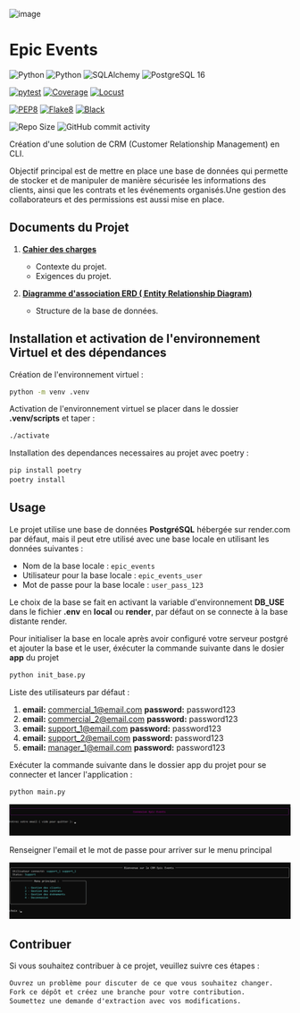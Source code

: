 ![image](./docs/images/Banner_epic_events.png)
# Epic Events

![Python](https://img.shields.io/badge/python-3.11.x-green.svg)
![Python](https://img.shields.io/badge/rich-13.7.1-green.svg)
![SQLAlchemy](https://img.shields.io/badge/SQLAlchemy-2.0.30-green.svg)
![PostgreSQL 16](https://img.shields.io/badge/PostgreSQL-16-blue)

[![pytest](https://img.shields.io/badge/pytest-passing-success)](https://pytest.org)
[![Coverage](https://img.shields.io/badge/coverage-%25-brightgreen)](https://coverage.readthedocs.io/en/latest/)
[![Locust](https://img.shields.io/badge/locust-ready-brightgreen)](https://locust.io/)

[![PEP8](https://img.shields.io/badge/code%20style-pep8-orange.svg)](https://www.python.org/dev/peps/pep-0008/)
[![Flake8](https://img.shields.io/badge/flake8-checked-blueviolet)](https://flake8.pycqa.org/en/latest/)
[![Black](https://img.shields.io/badge/code%20style-black-000000.svg)](https://github.com/psf/black)

![Repo Size](https://img.shields.io/github/repo-size/geo1310/Projet_12_Epic_Events)
![GitHub commit activity](https://img.shields.io/github/commit-activity/m/geo1310/Projet_12_Epic_Events)

Création d'une solution de CRM (Customer Relationship Management) en CLI.

Objectif principal est de mettre en place une base de données qui permette de stocker et de manipuler de manière sécurisée les informations des clients, ainsi que les contrats et les événements organisés.Une gestion des collaborateurs et des permissions est aussi mise en place.

## Documents du Projet


1. __[Cahier des charges](docs/Backend+sécurisé_Cahier+des+charges+[2.0].pdf)__
    * Contexte du projet.
    * Exigences du projet.

1. __[Diagramme d'association ERD ( Entity Relationship Diagram) ](docs/Epic_Events_ERD.pdf)__
    * Structure de la base de données.

## Installation et activation de l'environnement Virtuel et des dépendances
Création de l'environnement virtuel : 
```bash
python -m venv .venv
```
Activation de l'environnement virtuel se placer dans le dossier **.venv/scripts** et taper : 
```bash
./activate
```
Installation des dependances necessaires au projet avec poetry : 
```bash
pip install poetry
poetry install

```
## Usage

Le projet utilise une base de données __PostgréSQL__ hébergée sur render.com par défaut, mais il peut etre utilisé avec une base locale en utilisant les données suivantes :

* Nom de la base locale : `epic_events`
* Utilisateur pour la base locale : `epic_events_user`
* Mot de passe pour la base locale : `user_pass_123`

Le choix de la base se fait en activant la variable d'environnement __DB_USE__ dans le fichier __.env__ en __local__ ou __render__, par défaut on se connecte à la base distante render.

Pour initialiser la base en locale après avoir configuré votre serveur postgré et ajouter la base et le user,  éxécuter la commande suivante dans le dosier __app__ du projet

```bash
python init_base.py
```

Liste des utilisateurs par défaut :

1. __email:__ commercial_1@email.com  __password:__ password123
2. __email:__ commercial_2@email.com  __password:__ password123
3. __email:__ support_1@email.com  __password:__ password123
4. __email:__ support_2@email.com  __password:__ password123
5. __email:__ manager_1@email.com  __password:__ password123

Exécuter la commande suivante dans le dossier app du projet pour se connecter et lancer l'application :

```bash
python main.py
```

![image](./docs/images/Epic_Events_connexion.png)

Renseigner l'email et le mot de passe pour arriver sur le menu principal

![image](./docs/images/Epic_Events_menu.png)



## Contribuer

Si vous souhaitez contribuer à ce projet, veuillez suivre ces étapes :

    Ouvrez un problème pour discuter de ce que vous souhaitez changer.
    Fork ce dépôt et créez une branche pour votre contribution.
    Soumettez une demande d'extraction avec vos modifications.
